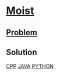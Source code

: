 # [Moist](https://codingcompetitions.withgoogle.com/kickstart/round/0000000000434944/0000000000434c05)

## [Problem](PROBLEM.rst)

## Solution
[CPP](Moist.cpp)
[JAVA](Solution.java)
[PYTHON](Moist.py)
